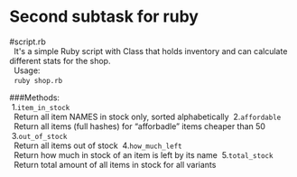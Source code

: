 # Second subtask for ruby

#script.rb<br />
  &nbsp;&nbsp;It's a simple Ruby script with Class that holds inventory and can calculate different stats for the shop.<br />
  &nbsp;&nbsp;Usage:<br />
  &nbsp;&nbsp;`ruby shop.rb`<br />

###Methods:<br />
&nbsp;1.`item_in_stock`<br />
&nbsp;&nbsp;Return all item NAMES in stock only, sorted alphabetically
&nbsp;2.`affordable`<br />
&nbsp;&nbsp;Return all items (full hashes) for “afforbadle” items cheaper than 50
&nbsp;3.`out_of_stock`<br />
&nbsp;&nbsp;Return all items out of stock
&nbsp;4.`how_much_left`<br />
&nbsp;&nbsp;Return how much in stock of an item is left by its name
&nbsp;5.`total_stock`<br />
&nbsp;&nbsp;Return total amount of all items in stock for all variants
